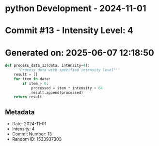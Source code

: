 ﻿# python Development - 2024-11-01
# Commit #13 - Intensity Level: 4
# Generated on: 2025-06-07 12:18:50
```python
def process_data_13(data, intensity=4):
    '''Process data with specified intensity level'''
    result = []
    for item in data:
        if item > 0:
            processed = item * intensity + 64
            result.append(processed)
    return result
```
## Metadata
- Date: 2024-11-01
- Intensity: 4
- Commit Number: 13
- Random ID: 1533937303

